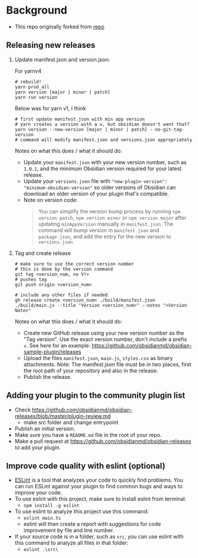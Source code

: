 # Background
- This repo originally forked from [repo](https://github.com/obsidianmd/obsidian-sample-plugin)
## Releasing new releases
1. Update manifest.json and version.json:
 
	For yarnv4
	```
	# rebuild!
	yarn prod_all
	yarn version [major | minor | patch]
	yarn run version
	 ```
 	Below was for yarn v1, I think
	```
	# first update manifest.json with min app version
 	# yarn creates a version with a v, but obsidian doesn't want that? 
	yarn version --new-version [major | minor | patch] --no-git-tag-version
	# command will modify manifest.json and versions.json appropriately
	```
	Notes on what this does / what it should do:
	 - Update your `manifest.json` with your new version number, such as `1.0.1`, and the minimum Obsidian version required for your latest release.
	 - Update your `versions.json` file with `"new-plugin-version": "minimum-obsidian-version"` so older versions of Obsidian can download an older version of your plugin that's compatible.
	 - Note on version code:
		>  You can simplify the version bump process by running `npm version patch`, `npm version minor`
		>  or `npm version major` after updating `minAppVersion` manually in `manifest.json`.
		>  The command will bump version in `manifest.json` and `package.json`,
		>  and add the entry for the new version to `versions.json`
2. Tag and create release 
	```
	# make sure to use the correct version number
 	# this is done by the version command
	git tag <version_num, no V!>
	# pushes tag
	git push origin <version_num>
 
	# include any other files if needed
	gh release create <version_num> ./build/manifest.json ./build/main.js --title "Version <version_num>" --notes "<Version Note>"
    ```
    Notes on what this does / what it should do:
	- Create new GitHub release using your new version number as the "Tag version". Use the exact version number, don't include a prefix `v`. See here for an example: https://github.com/obsidianmd/obsidian-sample-plugin/releases
	- Upload the files `manifest.json`, `main.js`, `styles.css` as binary attachments. Note: The manifest.json file must be in two places, first the root path of your repository and also in the release.
	- Publish the release.

## Adding your plugin to the community plugin list

- Check https://github.com/obsidianmd/obsidian-releases/blob/master/plugin-review.md
  - make src folder and change entrypoint
- Publish an initial version.
- Make sure you have a `README.md` file in the root of your repo.
- Make a pull request at https://github.com/obsidianmd/obsidian-releases to add your plugin.

## Improve code quality with eslint (optional)
- [ESLint](https://eslint.org/) is a tool that analyzes your code to quickly find problems. You can run ESLint against your plugin to find common bugs and ways to improve your code.
- To use eslint with this project, make sure to install eslint from terminal:
	- `npm install -g eslint`
- To use eslint to analyze this project use this command:
	- `eslint main.ts`
	- eslint will then create a report with suggestions for code improvement by file and line number.
- If your source code is in a folder, such as `src`, you can use eslint with this command to analyze all files in that folder:
	- `eslint .\src\`
